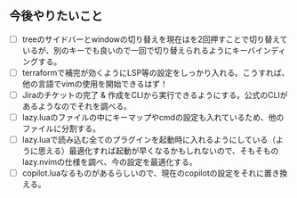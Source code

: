 ## 今後やりたいこと

- [ ] treeのサイドバーとwindowの切り替えを現在は<C-w>を2回押すことで切り替えているが、別のキーでも良いので一回で切り替えられるようにキーバインディングする。
- [ ] terraformで補完が効くようにLSP等の設定をしっかり入れる。こうすれば、他の言語でvimの使用を開始できるはず！
- [ ] Jiraのチケットの完了 & 作成をCLIから実行できるようにする。公式のCLIがあるようなのでそれを調べる。
- [ ] lazy.luaのファイルの中にキーマップやcmdの設定も入れているため、他のファイルに分割する。
- [ ] lazy.luaで読み込む全てのプラグインを起動時に入れるようにしている（ように思える）最適化すれば起動が早くなるかもしれないので、そもそものlazy.nvimの仕様を調べ、今の設定を最適化する。
- [ ] copilot.luaなるものがあるらしいので、現在のcopilotの設定をそれに置き換える。
